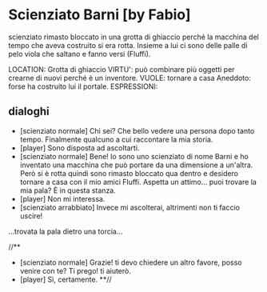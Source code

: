 # Scienziato Barni [by Fabio]

scienziato rimasto bloccato in una grotta di ghiaccio perché la macchina del tempo che aveva costruito si era rotta. Insieme a lui ci sono delle palle di pelo viola che saltano e fanno versi (Fluffi).

LOCATION: Grotta di ghiaccio
VIRTU': può combinare più oggetti per crearne di nuovi perché è un inventore.
VUOLE: tornare a casa
Aneddoto: forse ha costruito lui il portale.
ESPRESSIONI:

## dialoghi

- [scienziato normale] Chi sei? Che bello vedere una persona dopo tanto tempo. Finalmente qualcuno a cui raccontare la mia storia.
- [player] Sono disposta ad ascoltarti.
- [scienziato normale] Bene! Io sono uno scienziato di nome Barni e ho inventato una macchina che può portare da una dimensione a un'altra. Però si è rotta quindi sono rimasto bloccato qua dentro e desidero tornare a casa con il mio amici Fluffi. Aspetta un attimo… puoi trovare la mia pala? È in questa stanza.
- [player] Non mi interessa.
- [scienziato arrabbiato] Invece mi ascolterai, altrimenti non ti faccio uscire!

...trovata la pala dietro una torcia...

//**
- [scienziato normale] Grazie! ti devo chiedere un altro favore, posso venire con te? Ti prego! ti aiuterò.
- [player] Sì, certamente.
**//